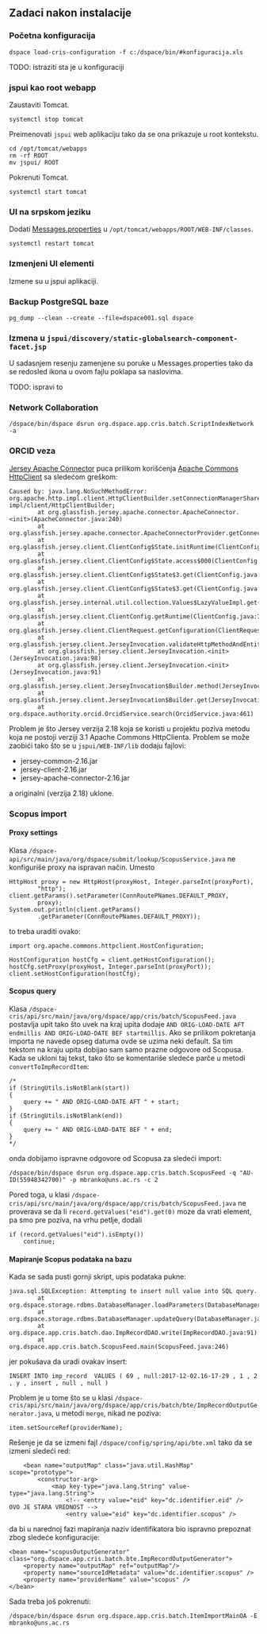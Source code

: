 ## Zadaci nakon instalacije

### Početna konfiguracija

```
dspace load-cris-configuration -f c:/dspace/bin/#konfiguracija.xls
```

TODO: istraziti sta je u konfiguraciji

### jspui kao root webapp

Zaustaviti Tomcat.
```
systemctl stop tomcat
```

Preimenovati `jspui` web aplikaciju tako da se ona prikazuje u root
kontekstu.
```
cd /opt/tomcat/webapps
rm -rf ROOT
mv jspui/ ROOT
```

Pokrenuti Tomcat.
```
systemctl start tomcat
```

### UI na srpskom jeziku

Dodati [Messages.properties](jspui/WEB-INF/classes/Messages.properties) u `/opt/tomcat/webapps/ROOT/WEB-INF/classes`.
```
systemctl restart tomcat
```

### Izmenjeni UI elementi

Izmene su u jspui aplikaciji.

### Backup PostgreSQL baze

```
pg_dump --clean --create --file=dspace001.sql dspace
```

### Izmena u `jspui/discovery/static-globalsearch-component-facet.jsp`

U sadasnjem resenju zamenjene su poruke u Messages.properties tako da se redosled ikona u ovom fajlu poklapa sa naslovima. 

TODO: ispravi to

### Network Collaboration

```
/dspace/bin/dspace dsrun org.dspace.app.cris.batch.ScriptIndexNetwork -a
```

### ORCID veza

[Jersey Apache Connector](https://mvnrepository.com/artifact/org.glassfish.jersey.connectors/jersey-apache-connector)
puca prilikom korišćenja [Apache Commons HttpClient](https://mvnrepository.com/artifact/commons-httpclient/commons-httpclient)
sa sledećom greškom:
```
Caused by: java.lang.NoSuchMethodError: org.apache.http.impl.client.HttpClientBuilder.setConnectionManagerShared(Z)Lorg/apache/http/
impl/client/HttpClientBuilder;
        at org.glassfish.jersey.apache.connector.ApacheConnector.<init>(ApacheConnector.java:240)
        at org.glassfish.jersey.apache.connector.ApacheConnectorProvider.getConnector(ApacheConnectorProvider.java:115)
        at org.glassfish.jersey.client.ClientConfig$State.initRuntime(ClientConfig.java:418)
        at org.glassfish.jersey.client.ClientConfig$State.access$000(ClientConfig.java:88)
        at org.glassfish.jersey.client.ClientConfig$State$3.get(ClientConfig.java:120)
        at org.glassfish.jersey.client.ClientConfig$State$3.get(ClientConfig.java:117)
        at org.glassfish.jersey.internal.util.collection.Values$LazyValueImpl.get(Values.java:340)
        at org.glassfish.jersey.client.ClientConfig.getRuntime(ClientConfig.java:726)
        at org.glassfish.jersey.client.ClientRequest.getConfiguration(ClientRequest.java:285)
        at org.glassfish.jersey.client.JerseyInvocation.validateHttpMethodAndEntity(JerseyInvocation.java:126)
        at org.glassfish.jersey.client.JerseyInvocation.<init>(JerseyInvocation.java:98)
        at org.glassfish.jersey.client.JerseyInvocation.<init>(JerseyInvocation.java:91)
        at org.glassfish.jersey.client.JerseyInvocation$Builder.method(JerseyInvocation.java:402)
        at org.glassfish.jersey.client.JerseyInvocation$Builder.get(JerseyInvocation.java:302)
        at org.dspace.authority.orcid.OrcidService.search(OrcidService.java:461)
```

Problem je što Jersey verzija 2.18 koja se koristi u projektu poziva metodu koja ne postoji verziji 3.1 Apache Commons HttpClienta.
Problem se može zaobići tako što se u `jspui/WEB-INF/lib` dodaju fajlovi:

 * jersey-common-2.16.jar
 * jersey-client-2.16.jar
 * jersey-apache-connector-2.16.jar

a originalni (verzija 2.18) uklone.

### Scopus import

#### Proxy settings

Klasa `/dspace-api/src/main/java/org/dspace/submit/lookup/ScopusService.java` ne konfiguriše proxy na ispravan
način. Umesto
```
HttpHost proxy = new HttpHost(proxyHost, Integer.parseInt(proxyPort),
        "http");
client.getParams().setParameter(ConnRoutePNames.DEFAULT_PROXY,
        proxy);
System.out.println(client.getParams()
        .getParameter(ConnRoutePNames.DEFAULT_PROXY));

```
to treba uraditi ovako:
```
import org.apache.commons.httpclient.HostConfiguration;

HostConfiguration hostCfg = client.getHostConfiguration();
hostCfg.setProxy(proxyHost, Integer.parseInt(proxyPort));
client.setHostConfiguration(hostCfg);
```

#### Scopus query

Klasa `/dspace-cris/api/src/main/java/org/dspace/app/cris/batch/ScopusFeed.java` postavlja upit tako što uvek
na kraj upita dodaje `AND ORIG-LOAD-DATE AFT endmillis AND ORIG-LOAD-DATE BEF startmillis`. Ako se prilikom
pokretanja importa ne navede opseg datuma ovde se uzima neki default. Sa tim tekstom na kraju upita dobijao
sam samo prazne odgovore od Scopusa. Kada se ukloni taj tekst, tako što se komentariše sledeće parče u metodi
`convertToImpRecordItem`:
```
/*
if (StringUtils.isNotBlank(start))
{
    query += " AND ORIG-LOAD-DATE AFT " + start;
}
if (StringUtils.isNotBlank(end))
{
    query += " AND ORIG-LOAD-DATE BEF " + end;
}
*/
```
onda dobijamo ispravne odgovore od Scopusa za sledeći import:
```
/dspace/bin/dspace dsrun org.dspace.app.cris.batch.ScopusFeed -q "AU-ID(55948342700)" -p mbranko@uns.ac.rs -c 2
```

Pored toga, u klasi `/dspace-cris/api/src/main/java/org/dspace/app/cris/batch/ScopusFeed.java` ne proverava se
da li `record.getValues("eid").get(0)` moze da vrati element, pa smo pre poziva, na vrhu petlje, dodali
```
if (record.getValues("eid").isEmpty())
    continue;
```


#### Mapiranje Scopus podataka na bazu

Kada se sada pusti gornji skript, upis podataka pukne:
```
java.sql.SQLException: Attempting to insert null value into SQL query.
        at org.dspace.storage.rdbms.DatabaseManager.loadParameters(DatabaseManager.java:1677)
        at org.dspace.storage.rdbms.DatabaseManager.updateQuery(DatabaseManager.java:513)
        at org.dspace.app.cris.batch.dao.ImpRecordDAO.write(ImpRecordDAO.java:91)
        at org.dspace.app.cris.batch.ScopusFeed.main(ScopusFeed.java:246)
```
jer pokušava da uradi ovakav insert:
```
INSERT INTO imp_record  VALUES ( 69 , null:2017-12-02.16-17-29 , 1 , 2 , y , insert , null , null )
```

Problem je u tome što se u klasi `/dspace-cris/api/src/main/java/org/dspace/app/cris/batch/bte/ImpRecordOutputGenerator.java`,
u metodi `merge`, nikad ne poziva:
```
item.setSourceRef(providerName);
```

Rešenje je da se izmeni fajl `/dspace/config/spring/api/bte.xml` tako da se izmeni sledeći red:
```
    <bean name="outputMap" class="java.util.HashMap" scope="prototype">
        <constructor-arg>
            <map key-type="java.lang.String" value-type="java.lang.String">
                <!-- <entry value="eid" key="dc.identifier.eid" />  OVO JE STARA VREDNOST -->
                <entry value="eid" key="dc.identifier.scopus" />
```

da bi u narednoj fazi mapiranja naziv identifikatora bio ispravno prepoznat zbog sledeće konfiguracije:
```
<bean name="scopusOutputGenerator" class="org.dspace.app.cris.batch.bte.ImpRecordOutputGenerator">
    <property name="outputMap" ref="outputMap"/>
    <property name="sourceIdMetadata" value="dc.identifier.scopus" />       
    <property name="providerName" value="scopus" />     
</bean>
```

Sada treba još pokrenuti:

```
/dspace/bin/dspace dsrun org.dspace.app.cris.batch.ItemImportMainOA -E mbranko@uns.ac.rs
```
